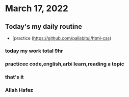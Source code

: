 # March 17, 2022
## Today's my daily routine
* [practice (https://github.com/pallabituj/html-css)
### today my work total 9hr
### practicec code,english,arbi learn,reading a topic
### that's it
### Allah Hafez